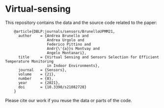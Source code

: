# Virtual-sensing

This repository contains the data and the source code related to the paper:

        @article{DBLP:journals/sensors/BrunelloUPMM21,
          author    = {Andrea Brunello and
                       Andrea Urgolo and
                       Federico Pittino and
                       Andr{\'{a}}s Montvay and
                       Angelo Montanari},
          title     = {Virtual Sensing and Sensors Selection for Efficient Temperature Monitoring
                       in Indoor Environments},
          journal   = {Sensors},
          volume    = {21},
          number    = {8},
          year      = {2021},
          doi       = {10.3390/s21082728}
        }

Please cite our work if you reuse the data or parts of the code.
